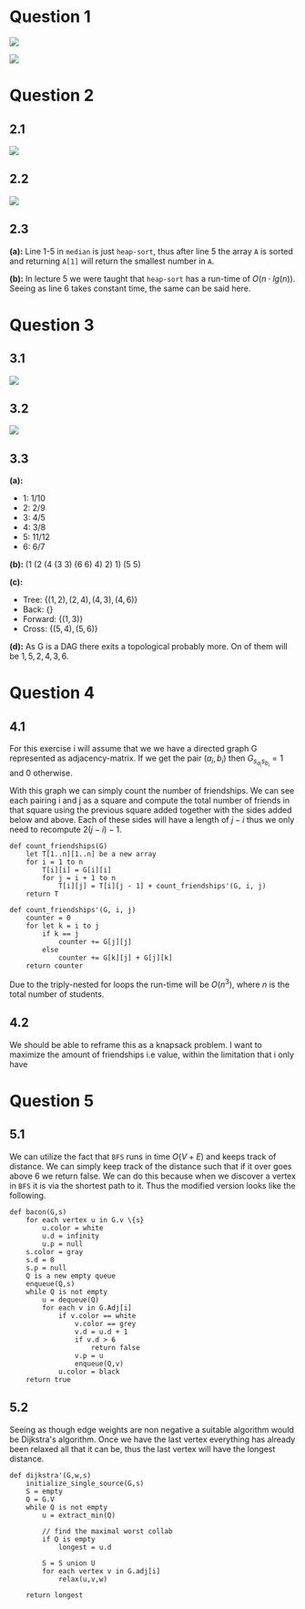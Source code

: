 # Question 1
![](Q1.png)

![](Q11.png)

# Question 2
## 2.1
![](Q21.png)

## 2.2
![](Q22.png)

## 2.3
**(a):** Line 1-5 in `median` is just `heap-sort`, thus after line 5 the array `A` is sorted and returning `A[1]` will return the smallest number in `A`.

**(b):** In lecture 5 we were taught that `heap-sort` has a run-time of $O(n \cdot lg(n))$. Seeing as line 6 takes constant time, the same can be said here.

# Question 3
## 3.1
![](Q31.png)

## 3.2
![](Q32.png)

## 3.3
**(a):**
- 1: 1/10
- 2: 2/9
- 3: 4/5
- 4: 3/8
- 5: 11/12
- 6: 6/7

**(b):** (1 (2 (4 (3 3) (6 6) 4) 2) 1) (5 5)

**\(c\):**
- Tree: $\{(1,2), (2,4), (4,3), (4,6)\}$
- Back: $\{\}$
- Forward: $\{(1,3)\}$
- Cross: $\{(5,4),(5,6)\}$

**(d):** As G is a DAG there exits a topological probably more. On of them will be $1,5,2,4,3,6$.

# Question 4
## 4.1
For this exercise i will assume that we we have a directed graph G represented as adjacency-matrix. If we get the pair $(a_i,b_i)$ then $G_{s_{a_i}s_{b_i}}=1$ and $0$ otherwise.

With this graph we can simply count the number of friendships. We can see each pairing i and j as a square and compute the total number of friends in that square using the previous square added together with the sides added below and above. Each of these sides will have a length of $j - i$ thus we only need to recompute $2(j - i) - 1$.

```
def count_friendships(G)
    let T[1..n][1..n] be a new array
    for i = 1 to n
        T[i][i] = G[i][i]
        for j = i + 1 to n
            T[i][j] = T[i][j - 1] + count_friendships'(G, i, j)
    return T

def count_friendships'(G, i, j)
    counter = 0
    for let k = i to j
        if k == j
            counter += G[j][j]
        else
            counter += G[k][j] + G[j][k]
    return counter
```

Due to the triply-nested for loops the run-time will be $O(n^3)$, where $n$ is the total number of students.

## 4.2
We should be able to reframe this as a knapsack problem. I want to maximize the amount of friendships i.e value, within the limitation that i only have

# Question 5
## 5.1
We can utilize the fact that `BFS` runs in time $O(V + E)$ and keeps track of distance. We can simply keep track of the distance such that if it over goes above 6 we return false. We can do this because when we discover a vertex in `BFS` it is via the shortest path to it. Thus the modified version looks like the following.

```
def bacon(G,s)
    for each vertex u in G.v \{s}
        u.color = white
        u.d = infinity
        u.p = null
    s.color = gray
    s.d = 0
    s.p = null
    Q is a new empty queue
    enqueue(Q,s)
    while Q is not empty
        u = dequeue(Q)
        for each v in G.Adj[i]
            if v.color == white
                v.color == grey
                v.d = u.d + 1
                if v.d > 6
                    return false
                v.p = u
                enqueue(Q,v)
            u.color = black
    return true
```

## 5.2
Seeing as though edge weights are non negative a suitable algorithm would be Dijkstra's algorithm. Once we have the last vertex everything has already been relaxed all that it can be, thus the last vertex will have the longest distance.

```
def dijkstra'(G,w,s)
    initialize_single_source(G,s)
    S = empty
    Q = G.V
    while Q is not empty
        u = extract_min(Q)

        // find the maximal worst collab
        if Q is empty
            longest = u.d

        S = S union U
        for each vertex v in G.adj[i]
            relax(u,v,w)

    return longest
```
